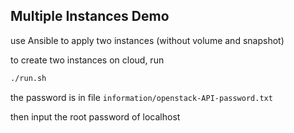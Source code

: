## Multiple Instances Demo

use Ansible to apply two instances (without volume and snapshot)

to create two instances on cloud, run

```bash
./run.sh
```

the password is in file `information/openstack-API-password.txt`

then input the root password of localhost

